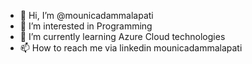 - 👋 Hi, I’m @mounicadammalapati
- 👀 I’m interested in Programming
- 🌱 I’m currently learning Azure Cloud technologies
- 📫 How to reach me via linkedin mounicadammalapati

<!---
mounicadammalapati/mounicadammalapati is a ✨ special ✨ repository because its `README.md` (this file) appears on your GitHub profile.
You can click the Preview link to take a look at your changes.
--->
